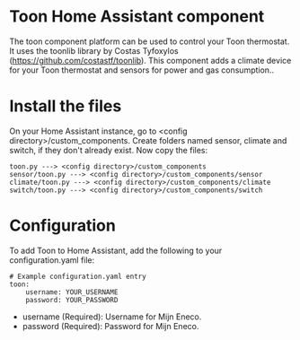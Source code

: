 # Toon Home Assistant component

The toon component platform can be used to control your Toon thermostat. It uses the toonlib library
by Costas Tyfoxylos (https://github.com/costastf/toonlib). This component adds a climate device for
your Toon thermostat and sensors for power and gas consumption..

Install the files
===

On your Home Assistant instance, go to \<config directory\>/custom_components. Create folders named
sensor, climate and switch, if they don't already exist. Now copy the files:
```
toon.py ---> <config directory>/custom_components
sensor/toon.py ---> <config directory>/custom_components/sensor
climate/toon.py ---> <config directory>/custom_components/climate
switch/toon.py ---> <config directory>/custom_components/switch
```
Configuration
===

To add Toon to Home Assistant, add the following to your configuration.yaml file:
```
# Example configuration.yaml entry
toon:
    username: YOUR_USERNAME
    password: YOUR_PASSWORD
```
- username (Required): Username for Mijn Eneco.
- password (Required): Password for Mijn Eneco.

